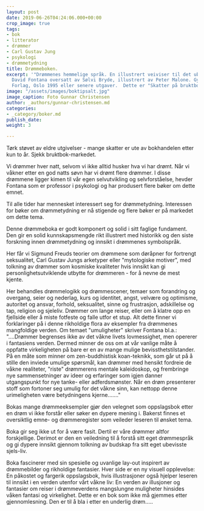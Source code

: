 ```yaml
---
layout: post
date: 2019-06-26T04:24:06.000+00:00
crop_image: true
tags:
- bok
- litterator
- drømmer
- Carl Gustav Jung
- psykologi
- drømmetydning
title: Drømmeboken.
excerpt: '"Drømmenes hemmelige språk. En illustrert veiviser til det ubevisste"av
  David Fontana oversatt av Sølvi Bryde, illustrert av Peter Malone. Gyldendal Norsk
  Forlag, Oslo 1995 eller senere utgaver.  Dette er "Skatter på bruktbokmarkedet."'
image: "/assets/images/boktipsalt.jpg"
image_caption: Foto Gunnar Christensen
author: _authors/gunnar-christensen.md
categories:
- _category/boker.md
publish_date: 
weight: 3

---
```

Tørk støvet av eldre utgivelser - mange skatter er ute av bokhandelen etter kun to år. Sjekk bruktbok-markedet.

Vi drømmer hver natt, selvom vi ikke alltid husker hva vi har drømt. Når vi våkner etter en god natts søvn har vi drømt flere drømmer. I disse drømmene ligger kimen til vår egen selvutvikling og selvforståelse, hevder Fontana som er professor i psykologi og har produsert flere bøker om dette emnet.

Til alle tider har mennesket interessert seg for drømmetydning. Interessen for bøker om drømmetydning er nå stigende og flere bøker er på markedet om dette tema.

Denne drømmeboka er godt komponert og solid i sitt faglige fundament. Den gir en solid kunnskapsmengde rikt illustrert med historikk og den siste forskning innen drømmetydning og innsikt i drømmenes symbolspråk.

Her får vi Sigmund Freuds teorier om drømmene som døråpner for fortrengt seksualitet, Carl Gustav Jungs arketyper eller "mytologiske motiver", med tolkning av drømmer som kosmiske kvaliteter hvis innsikt kan gi personlighetsutviklende utbytte for drømmeren - for å nevne de mest kjente.

Her behandles drømmelogikk og drømmescener, temaer som forandring og overgang, seier og nederlag, kurs og identitet, angst, velvære og optimisme, autoritet og ansvar, forhold, seksualitet, sinne og frustrasjon, adskillelse og tap, religion og sjeleliv. Drømmer om lange reiser, eller om å klatre opp en fjellside eller å miste fotfeste og falle utfor et stup. Alt dette finner vi forklaringer på i denne rikholdige flora av eksempler fra drømmenes mangfoldige verden. Om temaet "umuligheter" skriver Fontana bl.a.: "....Drømmer begrenses ikke av det våkne livets lovmessighet, men opererer i fantasiens verden. Dermed minner de oss om at vår vanlige måte å oppfatte virkeligheten på bare er en av mange mulige bevissthetstilstander. På en måte som minner om zen-buddhistisk koan-teknikk, som går ut på å stille den inviede umulige spørsmål, kan drømmer med hensikt fordreie de våkne realiteter, "riste" drømmerens mentale kaleidoskop, og frembringe nye sammensetninger av ideer og erfaringer som igjen danner utgangspunkt for nye tanke- eller adferdsmønster. Når en drøm presenterer stoff som fortoner seg umulig for det våkne sinn, kan nettopp denne urimeligheten være betydningens kjerne......."

Bokas mange drømmeeksempler gjør den velegnet som oppslagsbok etter en drøm vi ikke forstår eller søker en dypere mening i. Bakerst finnes et oversiktlig emne- og drømmeregister som veileder leseren til ønsket tema.

Boka gir seg ikke ut for å være fasit. Dertil er våre drømmer altfor forskjellige. Derimot er den en veiledning til å forstå sitt eget drømmespråk og gi dypere innsikt gjennom tolkning av budskap fra sitt eget ubevisste sjels-liv.

Boka fascinerer med sin spesielle og uvanlige lay-out inspirert av drømmebilder og rikholdige fantasier. Hver side er en ny visuell opplevelse: En påkostet og fargerik oppslagsbok, hvis illustrasjoner også hjelper leseren til innsikt i en verden utenfor vårt våkne liv: En verden av illusjoner og fantasier om reiser i drømmeverdens mangslungne muligheter hinsides våken fantasi og virkelighet. Dette er en bok som ikke må gjemmes etter gjennomlesning. Den er til å bla i etter en underlig drøm.....